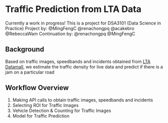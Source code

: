 # Traffic Prediction from LTA Data
Currently a work in progress! This is a project for DSA3101 (Data Science in Practice)
Project by: @MingFengC @renachongpq @acakebro @RebeccaWam
Continuation by: @renachongpq @MingFengC

## Background
Based on traffic images, speedbands and incidents obtained from [LTA Datamall](https://datamall.lta.gov.sg/content/datamall/en/dynamic-data.html), we estimate the traffic density for live data and predict if there is a jam on a particular road

## Workflow Overview
1. Making API calls to obtain traffic images, speedbands and incidents
2. Selecting ROI for Traffic Images
3. Vehicle Detection & Counting for Traffic Images
4. Model for Traffic Prediction
